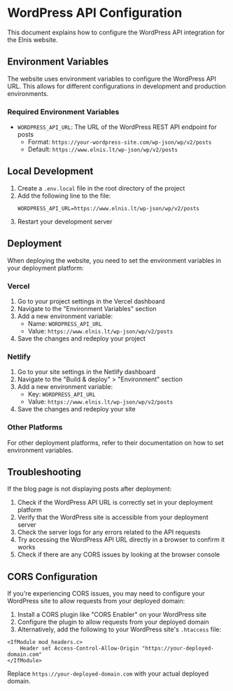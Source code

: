 # WordPress API Configuration

This document explains how to configure the WordPress API integration for the Elnis website.

## Environment Variables

The website uses environment variables to configure the WordPress API URL. This allows for different configurations in development and production environments.

### Required Environment Variables

- `WORDPRESS_API_URL`: The URL of the WordPress REST API endpoint for posts
  - Format: `https://your-wordpress-site.com/wp-json/wp/v2/posts`
  - Default: `https://www.elnis.lt/wp-json/wp/v2/posts`

## Local Development

1. Create a `.env.local` file in the root directory of the project
2. Add the following line to the file:
   ```
   WORDPRESS_API_URL=https://www.elnis.lt/wp-json/wp/v2/posts
   ```
3. Restart your development server

## Deployment

When deploying the website, you need to set the environment variables in your deployment platform:

### Vercel

1. Go to your project settings in the Vercel dashboard
2. Navigate to the "Environment Variables" section
3. Add a new environment variable:
   - Name: `WORDPRESS_API_URL`
   - Value: `https://www.elnis.lt/wp-json/wp/v2/posts`
4. Save the changes and redeploy your project

### Netlify

1. Go to your site settings in the Netlify dashboard
2. Navigate to the "Build & deploy" > "Environment" section
3. Add a new environment variable:
   - Key: `WORDPRESS_API_URL`
   - Value: `https://www.elnis.lt/wp-json/wp/v2/posts`
4. Save the changes and redeploy your site

### Other Platforms

For other deployment platforms, refer to their documentation on how to set environment variables.

## Troubleshooting

If the blog page is not displaying posts after deployment:

1. Check if the WordPress API URL is correctly set in your deployment platform
2. Verify that the WordPress site is accessible from your deployment server
3. Check the server logs for any errors related to the API requests
4. Try accessing the WordPress API URL directly in a browser to confirm it works
5. Check if there are any CORS issues by looking at the browser console

## CORS Configuration

If you're experiencing CORS issues, you may need to configure your WordPress site to allow requests from your deployed domain:

1. Install a CORS plugin like "CORS Enabler" on your WordPress site
2. Configure the plugin to allow requests from your deployed domain
3. Alternatively, add the following to your WordPress site's `.htaccess` file:

```
<IfModule mod_headers.c>
    Header set Access-Control-Allow-Origin "https://your-deployed-domain.com"
</IfModule>
```

Replace `https://your-deployed-domain.com` with your actual deployed domain. 